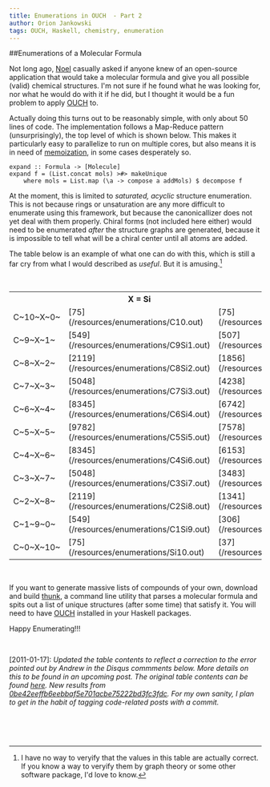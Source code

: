 ```yaml
---
title: Enumerations in OUCH  - Part 2 
author: Orion Jankowski
tags: OUCH, Haskell, chemistry, enumeration 
---
```

##Enumerations of a Molecular Formula

Not long ago, [Noel](http://baoilleach.blogspot.com/) casually asked if anyone 
knew of an open-source application that would take a molecular formula and
give you all possible (valid) chemical structures.  I'm not sure if he found 
what he was looking for, nor what he would do with it if he did, but I thought
it would be a fun problem to apply [OUCH](/posts/2010-08-02-ouch.html) to.

Actually doing this turns out to be reasonably simple, with only about 50 lines
of code.  The implementation follows a Map-Reduce pattern (unsurprisingly), the
top level of which is shown below.  This makes it particularly easy to
parallelize to run on multiple cores, but also means it is in need of
[memoization](http://en.wikipedia.org/wiki/Memoization), in some cases
desperately so.

~~~~~~~{.haskell }
expand :: Formula -> [Molecule]
expand f = (List.concat mols) >#> makeUnique 
    where mols = List.map (\a -> compose a addMols) $ decompose f
~~~~~~~

At the moment, this is limited to *saturated, acyclic* structure enumeration.
This is not because rings or unsaturation are any more difficult to enumerate
using this framework, but because the canonicallizer does not yet deal with
them properly.  Chiral forms (not included here either) would need to be
enumerated *after* the structure graphs are generated, because it is impossible
to tell what will be a chiral center until all atoms are added.

The table below is an example of what one can do with this, which is still a
far cry from what I would described as *useful*.  But it is amusing.[^1]

<br>
<table class="post" style="empty-cells : hide; border-collapse: collapse;"> 
<col span="5" style="width: 5em" /> 
  <tr>
    <th></th>
    <th>X = Si</th>
    <th>X = N</th>
    <th>X = O</th>
    <th>X = Cl</th>
   </tr>
  <tr>
    <td>C~10~X~0~</td>
    <td>[75](/resources/enumerations/C10.out)</td>
    <td>[75](/resources/enumerations/C10.out)</td>
    <td>[75](/resources/enumerations/C10.out)</td>
    <td>[75](/resources/enumerations/C10.out)</td>
  </tr>
  <tr>
    <td>C~9~X~1~</td>
    <td>[549](/resources/enumerations/C9Si1.out)</td>
    <td>[507](/resources/enumerations/C9N1.out)</td>
    <td>[405](/resources/enumerations/C9O1.out)</td>
    <td>[211](/resources/enumerations/C9Cl1.out)</td>
  </tr>
  <tr>
    <td>C~8~X~2~</td>
    <td>[2119](/resources/enumerations/C8Si2.out)</td>
    <td>[1856](/resources/enumerations/C8N2.out)</td>
    <td>[1225](/resources/enumerations/C8O2.out)</td>
    <td>[332](/resources/enumerations/C8Cl2.out)</td>
  </tr>
  <tr>
    <td>C~7~X~3~</td>
    <td>[5048](/resources/enumerations/C7Si3.out)</td>
    <td>[4238](/resources/enumerations/C7N3.out)</td>
    <td>[2275](/resources/enumerations/C7O3.out)</td>
    <td>[312](/resources/enumerations/C7Cl3.out)</td>
  </tr>
  <tr>
    <td>C~6~X~4~</td>
    <td>[8345](/resources/enumerations/C6Si4.out)</td>
    <td>[6742](/resources/enumerations/C6N4.out)</td>
    <td>[2922](/resources/enumerations/C6O4.out)</td>
    <td>[198](/resources/enumerations/C6Cl4.out)</td>
  </tr>
  <tr>
    <td>C~5~X~5~</td>
    <td>[9782](/resources/enumerations/C5Si5.out)</td>
    <td>[7578](/resources/enumerations/C5N5.out)</td>
    <td>[2570](/resources/enumerations/C5O5.out)</td>
    <td>[78](/resources/enumerations/C5Cl5.out)</td>
  </tr>
  <tr>
    <td>C~4~X~6~</td>
    <td>[8345](/resources/enumerations/C4Si6.out)</td>
    <td>[6153](/resources/enumerations/C4N6.out)</td>
    <td>[1579](/resources/enumerations/C4O6.out)</td>
    <td>[20](/resources/enumerations/C4Cl6.out)</td>
  </tr>
  <tr>
    <td>C~3~X~7~</td>
    <td>[5048](/resources/enumerations/C3Si7.out)</td>
    <td>[3483](/resources/enumerations/C3N7.out)</td>
    <td>[625](/resources/enumerations/C3O7.out)</td>
    <td>[2](/resources/enumerations/C3Cl7.out)</td>
  </tr>
  <tr>
    <td>C~2~X~8~</td>
    <td>[2119](/resources/enumerations/C2Si8.out)</td>
    <td>[1341](/resources/enumerations/C2N8.out)</td>
    <td>[155](/resources/enumerations/C2O8.out)</td>
    <td>[0](/resources/enumerations/C2Cl8.out)</td>
  </tr>
  <tr>
    <td>C~1~9~0~</td>
    <td>[549](/resources/enumerations/C1Si9.out)</td>
    <td>[306](/resources/enumerations/C1N9.out)</td>
    <td>[18](/resources/enumerations/C1O9.out)</td>
    <td>[0](/resources/enumerations/C1Cl9.out)</td>
  </tr>
  <tr>
    <td>C~0~X~10~</td>
    <td>[75](/resources/enumerations/Si10.out)</td>
    <td>[37](/resources/enumerations/N10.out)</td>
    <td>[1](/resources/enumerations/O10.out)</td>
    <td>[0](/resources/enumerations/Cl10.out)</td>
  </tr>
</table>
<br>

If you want to generate massive lists of compounds of your own, download and
build [thunk](/resources/thunk.hs), a command line utility that parses a
molecular formula and spits out a list of unique structures (after some time)
that satisfy it.  You will need to have [OUCH](/posts/2010-08-02-ouch.html)
installed in your Haskell packages. 
 
Happy Enumerating!!!

<br>

\[2011-01-17\]: *Updated the table contents to reflect a correction to the error pointed out by Andrew in
the Disqus commments below.  More details on this to be found in an upcoming post.
The original table contents can be found [here](/resources/enumerations/old_enumerations_2010-12-19/old_enumerations.html).  New results from [0be42eeffb6eebbaf5e701acbe75222bd3fc3fdc](https://github.com/odj/Ouch/commit/0be42eeffb6eebbaf5e701acbe75222bd3fc3fdc).  For my own sanity, I plan to get in the habit of tagging code-related posts with a commit.*

<br><br><br>


[^1]: I have no way to veryify that the values in this table are actually correct.  If you
know a way to veryify them by graph theory or some other software package, I'd
love to know.


